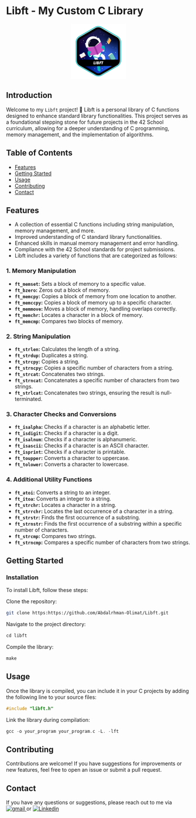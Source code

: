 # Libft - My Custom C Library
<p align="center">
    <img src="https://raw.githubusercontent.com/alx-sch/42_libft/main/.assets/libfte.png" alt="libft_badge.png" />
</p>

## Introduction

Welcome to my `Libft` project! 🎉 Libft is a personal library of C functions designed to enhance standard library functionalities. This project serves as a foundational stepping stone for future projects in the 42 School curriculum, allowing for a deeper understanding of C programming, memory management, and the implementation of algorithms.
## Table of Contents
- [Features](#features)
- [Getting Started](#getting-started)
- [Usage](#usage)
- [Contributing](#contributing)
- [Contact](#contact)

## Features
- A collection of essential C functions including string manipulation, memory management, and more.
- Improved understanding of C standard library functionalities.
- Enhanced skills in manual memory management and error handling.
- Compliance with the 42 School standards for project submissions.
- Libft includes a variety of functions that are categorized as follows:

### 1. Memory Manipulation

- **`ft_memset`:** Sets a block of memory to a specific value.
- **`ft_bzero`:** Zeros out a block of memory.
- **`ft_memcpy`:** Copies a block of memory from one location to another.
- **`ft_memccpy`:** Copies a block of memory up to a specific character.
- **`ft_memmove`:** Moves a block of memory, handling overlaps correctly.
- **`ft_memchr`:** Locates a character in a block of memory.
- **`ft_memcmp`:** Compares two blocks of memory.

### 2. String Manipulation

- **`ft_strlen`:** Calculates the length of a string.
- **`ft_strdup`:** Duplicates a string.
- **`ft_strcpy`:** Copies a string.
- **`ft_strncpy`:** Copies a specific number of characters from a string.
- **`ft_strcat`:** Concatenates two strings.
- **`ft_strncat`:** Concatenates a specific number of characters from two strings.
- **`ft_strlcat`:** Concatenates two strings, ensuring the result is null-terminated.

### 3. Character Checks and Conversions

- **`ft_isalpha`:** Checks if a character is an alphabetic letter.
- **`ft_isdigit`:** Checks if a character is a digit.
- **`ft_isalnum`:** Checks if a character is alphanumeric.
- **`ft_isascii`:** Checks if a character is an ASCII character.
- **`ft_isprint`:** Checks if a character is printable.
- **`ft_toupper`:** Converts a character to uppercase.
- **`ft_tolower`:** Converts a character to lowercase.

### 4. Additional Utility Functions

- **`ft_atoi`:** Converts a string to an integer.
- **`ft_itoa`:** Converts an integer to a string.
- **`ft_strchr`:** Locates a character in a string.
- **`ft_strrchr`:** Locates the last occurrence of a character in a string.
- **`ft_strstr`:** Finds the first occurrence of a substring.
- **`ft_strnstr`:** Finds the first occurrence of a substring within a specific number of characters.
- **`ft_strcmp`:** Compares two strings.
- **`ft_strncmp`:** Compares a specific number of characters from two strings.

## Getting Started
### Installation
To install Libft, follow these steps:

Clone the repository:

```bash
git clone https:https://github.com/Abdalrhman-Olimat/Libft.git
```
Navigate to the project directory:
```c
cd libft
```
Compile the library:
```c
make
```
## Usage
Once the library is compiled, you can include it in your C projects by adding the following line to your source files:
```c
#include "libft.h"
```
Link the library during compilation:
```c
gcc -o your_program your_program.c -L. -lft
```
## Contributing
Contributions are welcome! If you have suggestions for improvements or new features, feel free to open an issue or submit a pull request.
## Contact
If you have any questions or suggestions, please reach out to me via <a href="mailto:abdalrhmanolimat911@gmail.com" target="_blank"><img alt='gmail' src='https://img.shields.io/badge/Gmail-D14836?style=flat-square&logo=gmail&logoColor=white'/> </a>  or  <a href='https://https://www.linkedin.com/in/abdalrhman-olimat-ba2357215/' target="_blank"><img alt='Linkedin' src='https://img.shields.io/badge/LinkedIn-100000?style=flat-square&logo=Linkedin&logoColor=white&labelColor=0A66C2&color=0A66C2'/></a>
